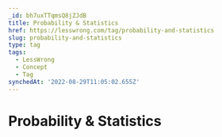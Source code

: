 ```yaml
---
_id: bh7uxTTqmsQ8jZJdB
title: Probability & Statistics
href: https://lesswrong.com/tag/probability-and-statistics
slug: probability-and-statistics
type: tag
tags:
  - LessWrong
  - Concept
  - Tag
synchedAt: '2022-08-29T11:05:02.655Z'
---
```


# Probability & Statistics
